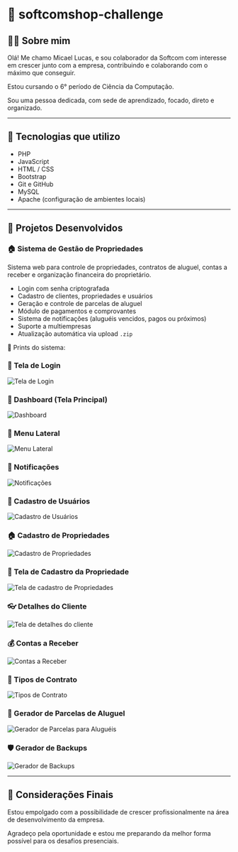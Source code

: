 # 💼 softcomshop-challenge

## 🙋‍♂️ Sobre mim

Olá! Me chamo Micael Lucas, e sou colaborador da Softcom com interesse em crescer junto com a empresa, contribuindo e colaborando com o máximo que conseguir.

Estou cursando o 6° período de Ciência da Computação.

Sou uma pessoa dedicada, com sede de aprendizado, focado, direto e organizado.

---

## 🧪 Tecnologias que utilizo

- PHP
- JavaScript
- HTML / CSS
- Bootstrap
- Git e GitHub
- MySQL
- Apache (configuração de ambientes locais)

---

## 📂 Projetos Desenvolvidos

### 🏠 Sistema de Gestão de Propriedades

Sistema web para controle de propriedades, contratos de aluguel, contas a receber e organização financeira do proprietário.

- Login com senha criptografada
- Cadastro de clientes, propriedades e usuários
- Geração e controle de parcelas de aluguel
- Módulo de pagamentos e comprovantes
- Sistema de notificações (aluguéis vencidos, pagos ou próximos)
- Suporte a multiempresas
- Atualização automática via upload `.zip`

📸 Prints do sistema:

### 🔐 Tela de Login
![Tela de Login](prints/tela_de_login.png)

### 🧭 Dashboard (Tela Principal)
![Dashboard](prints/dashboard.png)

### 📑 Menu Lateral
![Menu Lateral](prints/menu_lateral.png)

### 🔔 Notificações
![Notificações](prints/notificacoes.png)

### 👤 Cadastro de Usuários
![Cadastro de Usuários](prints/cadastro_de_usuarios.png)

### 🏠 Cadastro de Propriedades
![Cadastro de Propriedades](prints/cadastros_de_propriedades.png)

### 📝 Tela de Cadastro da Propriedade
![Tela de cadastro de Propriedades](prints/tela_de_cadastro_da_propriedade.png)

### 👓 Detalhes do Cliente
![Tela de detalhes do cliente](prints/detalhes_do_cliente.png)

### 💰 Contas a Receber
![Contas a Receber](prints/tela_contas_a_receber.png)

### 📄 Tipos de Contrato
![Tipos de Contrato](prints/tipos_de_contratos.png)

### 📆 Gerador de Parcelas de Aluguel
![Gerador de Parcelas para Aluguéis](prints/gerador_de_parcelas_aluguel.png)

### 🛡️ Gerador de Backups
![Gerador de Backups](prints/gerador_de_backups.png)


---

## 🚀 Considerações Finais

Estou empolgado com a possibilidade de crescer profissionalmente na área de desenvolvimento da empresa.

Agradeço pela oportunidade e estou me preparando da melhor forma possível para os desafios presenciais.

